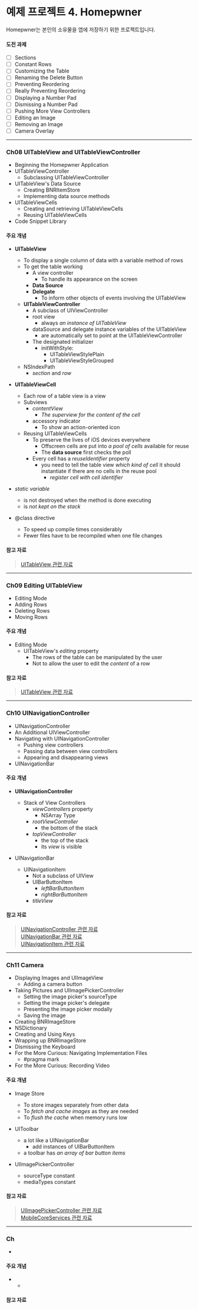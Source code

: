 예제 프로젝트 4. Homepwner
======================

Homepwner는 본인의 소유물을 앱에 저장하기 위한 프로젝트입니다.

#### 도전 과제

* [ ] Sections
* [ ] Constant Rows
* [ ] Customizing the Table
* [ ] Renaming the Delete Button
* [ ] Preventing Reordering
* [ ] Really Preventing Reordering
* [ ] Displaying a Number Pad
* [ ] Dismissing a Number Pad
* [ ] Pushing More View Controllers
* [ ] Editing an Image
* [ ] Removing an Image
* [ ] Camera Overlay

----------------------------------------------------------------------

### Ch08 UITableView and UITableViewController

* Beginning the Homepwner Application
* UITableViewController
    * Subclassing UITableViewController
* UITableView's Data Source
    * Creating BNRItemStore
    * Implementing data source methods
* UITableViewCells
    * Creating and retrieving UITableViewCells
    * Reusing UITableViewCells
* Code Snippet Library

#### 주요 개념

* **UITableView**
    * To display a single column of data with a variable method of rows
    * To get the table working
        * A view controller
            * To handle its appearance on the screen
        * **Data Source**
        * **Delegate**
            * To inform other objects of events involving the UITableView
    * **UITableViewController**
        * A subclass of UIViewController
        * root view
            * always *an instance of UITableView*
        * dataSource and delegate instance variables of the  UITableView
            * are automatically set to point at the UITableViewController
        * The designated initializer
            * initWithStyle:
                * UITableViewStylePlain
                * UITableViewStyleGrouped
    * NSIndexPath
        * *section* and *row*
  
* **UITableViewCell**
    * Each row of a table view is a view
    * Subviews
        * *contentView*
            * *The superview for the content of the cell*
        * accessory indicator
            * To show an action-oriented icon
    * Reusing UITableViewCells
        * To preserve the lives of iOS devices everywhere
            * Offscreen cells are put into *a pool of cells* available for reuse
            * The **data source** first checks the poll
        * Every cell has a *reuseIdentifier* property
            * you need to tell the table view *which kind of cell* it should instantiate if there are no cells in the reuse pool
                * *register cell with cell identifier*
  
* *static variable*
    * is not destroyed when the method is done executing
    * is *not kept on the stack*
  
* @class directive
    * To speed up compile times considerably
    * Fewer files have to be recompiled when one file changes
  
#### 참고 자료

> [UITableView 관련 자료](https://developer.apple.com/documentation/uikit/uitableview)  

----------------------------------------------------------------------

### Ch09 Editing UITableView

* Editing Mode
* Adding Rows
* Deleting Rows
* Moving Rows

#### 주요 개념

* Editing Mode
    * UITableView's *editing* property
        * The rows of the table can be manipulated by the user
        * Not to allow the user to edit the *content* of a row
  
#### 참고 자료

> [UITableView 관련 자료](https://developer.apple.com/documentation/uikit/uitableview)  

----------------------------------------------------------------------

### Ch10 UINavigationController

* UINavigationController
* An Additional UIViewController
* Navigating with UINavigationController
    * Pushing view controllers
    * Passing data between view controllers
    * Appearing and disappearing views
* UINavigationBar

#### 주요 개념

* **UINavigationController**
    * Stack of View Controllers
        * *viewControllers* property
            * NSArray Type
        * *rootViewController*
            * the bottom of the stack
        * *topViewController*
            * the top of the stack
            * its *view* is visible
  
* UINavigationBar
    * UINavigationItem
        * Not a subclass of UIView
        * UIBarButtonItem
            * *leftBarButtonItem*
            * *rightBarButtonItem*
        * *titleView*
  
#### 참고 자료

> [UINavigationController 관련 자료](https://developer.apple.com/documentation/uikit/uinavigationcontroller)  
> [UINavigationBar 관련 자료](https://developer.apple.com/documentation/uikit/uinavigationbar?language=objc)  
> [UINavigationItem 관련 자료](https://developer.apple.com/documentation/uikit/uinavigationitem?language=objc)  

----------------------------------------------------------------------

### Ch11 Camera

* Displaying Images and UIImageView
    * Adding a camera button
* Taking Pictures and UIImagePickerController
    * Setting the image picker's sourceType
    * Setting the image picker's delegate
    * Presenting the image picker modally
    * Saving the image
* Creating BNRImageStore
* NSDictionary
* Creating and Using Keys
* Wrapping up BNRImageStore
* Dismissing the Keyboard
* For the More Curious: Navigating Implementation Files
    * #pragma mark
* For the More Curious: Recording Video

#### 주요 개념

* Image Store
    * To store images separately from other data
    * To *fetch and cache images* as they are needed
    * To *flush the cache* when memory runs low
  
* UIToolbar
    * a lot like a UINavigationBar
        * add instances of UIBarButtonItem
    * a toolbar has *an array of bar button items*
  
* UIImagePickerController
    * sourceType constant
    * mediaTypes constant
  
#### 참고 자료

> [UIImagePickerController 관련 자료](https://developer.apple.com/documentation/uikit/uiimagepickercontroller?language=objc)  
> [MobileCoreServices 관련 자료](https://developer.apple.com/documentation/mobilecoreservices?language=objc)  

----------------------------------------------------------------------

### Ch

* 

#### 주요 개념

* 
    * 
  
#### 참고 자료

> 